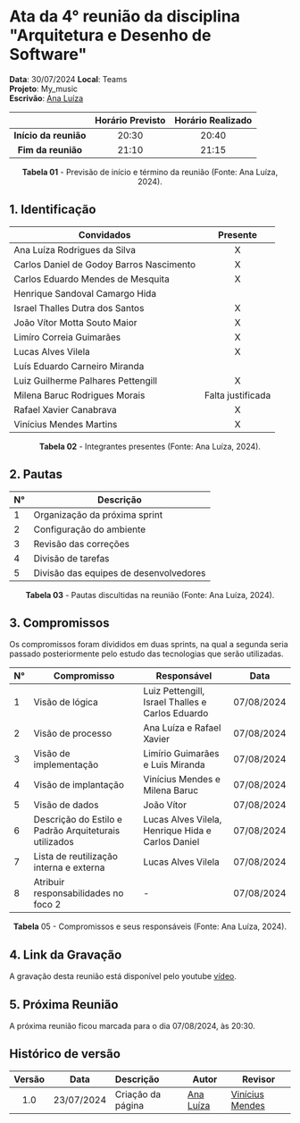 # Ata da  4° reunião da disciplina "Arquitetura e Desenho de Software"

[//]: # (**Ordem do escrivão da ata:** Limirio, Luis Miranda, Ana Luíza, Carlos Daniel, Carlos Eduardo, Henrique Hida, Israel Thalles, João Vítor, Lucas Alves Vilela, Luiz Guilherme, Milena Baruc, Rafael Xavier, Vinícius Mendes.)

**Data**:   30/07/2024 **Local**: Teams <br>
**Projeto**: My_music <br>
**Escrivão**:  [Ana Luíza](https://github.com/analuizargds)
<center>

|   | Horário Previsto | Horário Realizado |
|:-:| :-: | :-: |
|**Início da reunião**| 20:30 | 20:40 |
|**Fim da reunião**| 21:10 | 21:15 |

**Tabela 01** - Previsão de início e término da reunião (Fonte: Ana Luíza, 2024).

</center>


## 1. Identificação

<center>

| Convidados                               | Presente        |
|------------------------------------------|-----------------|
| Ana Luíza Rodrigues da Silva             |<center> X</center>|
| Carlos Daniel de Godoy Barros Nascimento |<center> X</center>|
| Carlos Eduardo Mendes de Mesquita        |<center> X </center>|
| Henrique Sandoval Camargo Hida           |<center> </center>|
| Israel Thalles Dutra dos Santos          |<center> X</center>|
| João Vítor Motta Souto Maior             |<center> X</center>|
| Limíro Correia Guimarães                 |<center> X</center>|
| Lucas Alves Vilela                       |<center> X</center>|
| Luís Eduardo Carneiro Miranda            |<center> </center>|
| Luiz Guilherme Palhares Pettengill       |<center> X</center>|
| Milena Baruc Rodrigues Morais            |<center> Falta justificada </center>|
| Rafael Xavier Canabrava                  |<center> X</center>|
| Vinícius Mendes Martins                  |<center> X</center>|

**Tabela 02** - Integrantes presentes (Fonte: Ana Luíza, 2024).
</center>

## 2. Pautas

<center>

| **N°** | **Descrição**|
|---|-----------------|
| 1 | Organização da próxima sprint |
| 2 | Configuração do ambiente |
| 3 | Revisão das correções |
| 4 | Divisão de tarefas |
| 5 | Divisão das equipes de desenvolvedores |

  
**Tabela 03** - Pautas discultidas na reunião (Fonte: Ana Luíza, 2024).

</center>

## 3. Compromissos

Os compromissos foram divididos em duas sprints, na qual a segunda seria passado posteriormente pelo estudo das tecnologias que serão utilizadas.

<center>

| **N°** | **Compromisso**       | **Responsável**   | **Data**    |
|-------|----------------------|------------------|------------|
| 1      |  Visão de lógica     | Luiz Pettengill, Israel Thalles e Carlos Eduardo | 07/08/2024 |
| 2      |  Visão de processo   | Ana Luíza e Rafael Xavier  | 07/08/2024 |
| 3      |  Visão de implementação | Limírio Guimarães e Luis Miranda    | 07/08/2024 |
| 4      |  Visão de implantação | Vinícius Mendes e Milena Baruc    | 07/08/2024 |
| 5      |  Visão de dados | João Vítor    | 07/08/2024 |
| 6      |  Descrição do Estilo e Padrão Arquiteturais utilizados | Lucas Alves Vilela, Henrique Hida e  Carlos Daniel    | 07/08/2024 |
| 7      |  Lista de reutilização interna e externa | Lucas Alves Vilela   | 07/08/2024 |
| 8      |  Atribuir responsabilidades no foco 2 | -    | 07/08/2024 |

**Tabela** 05 - Compromissos e seus responsáveis (Fonte: Ana Luíza, 2024).

</center>

## 4. Link da Gravação
A gravação desta reunião está disponível pelo youtube [vídeo](https://www.youtube.com/watch?v=xVzg1LPBC0c).

## 5. Próxima Reunião

A próxima reunião ficou marcada para o dia 07/08/2024, às 20:30.

## Histórico de versão

| Versão | Data      | Descrição | Autor | Revisor |
| :-:    | :-----:   | :------   | ----  | ------- |
| 1.0    |23/07/2024 |   Criação da página | [Ana Luíza](https://github.com/analuizargds) | [Vinícius Mendes](https://github.com/yabamiah) |
